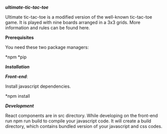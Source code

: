 ***ultimate-tic-tac-toe***

Ultimate tic-tac-toe is a modified version of the well-known tic-tac-toe game. It is played with nine boards arranged in a 3x3 grids. More information and rules can be found here.

******Prerequisites******

You need these two package managers:

*npm
*pip

***Installation***

***Front-end***:

Install javascript dependencies.

*npm install

***Development***

React components are in src directory. While developing on the front-end run npm run build to compile your javascript code. It will create a build directory, which contains bundled version of your javascript and css codes.



